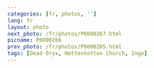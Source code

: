 ```yaml
---
categories: [fr, photos, '']
lang: fr
layout: photo
next_photo: /fr/photos/P0000267.html
picname: P0000266
prev_photo: /fr/photos/P0000265.html
tags: [Dead Oryx, Hottentotten Church, Ingo]
---
```

